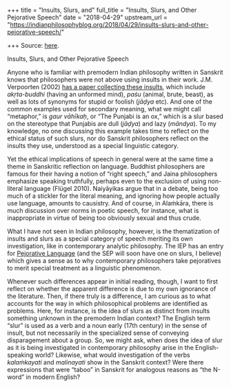 +++
title = "Insults, Slurs, and"
full_title = "Insults, Slurs, and Other Pejorative Speech"
date = "2018-04-29"
upstream_url = "https://indianphilosophyblog.org/2018/04/29/insults-slurs-and-other-pejorative-speech/"

+++
Source: [here](https://indianphilosophyblog.org/2018/04/29/insults-slurs-and-other-pejorative-speech/).

Insults, Slurs, and Other Pejorative Speech

Anyone who is familiar with premodern Indian philosophy written in
Sanskrit knows that philosophers were not above using insults in their
work. J.M. Verpoorten (2002) [has a paper collecting these
insults](https://orbi.uliege.be/bitstream/2268/186660/1/Verpoorten_2002-tournures-pejoratives.pdf),
which include *akṛta-buddhi* (having an unformed mind), *paśu* (animal,
brute, beast), as well as lots of synonyms for stupid or foolish
(*jāḍya* etc). And one of the common examples used for secondary
meaning, what we might call “metaphor,” is *gaur vāhīkaḥ*, or “The
Punjabi is an ox,” which is a slur based on the stereotype that Punjabis
are dull (*jāḍya*) and lazy (*māndya*). To my knowledge, no one
discussing this example takes time to reflect on the ethical status of
such slurs, nor do Sanskrit philosophers reflect on the insults they
use, understood as a special linguistic category.

Yet the ethical implications of speech in general were at the same time
a theme in Sanskritic reflection on language. Buddhist philosophers are
famous for their having a notion of “right speech,” and Jaina
philosophers emphasize speaking truthfully, perhaps even to the
exclusion of using non-literal language (Flügel 2010). Naiyāyikas argue
that in a debate, being too much of a stickler for the literal meaning,
and ignoring how people actually use language, amounts to causistry. And
of course, in Alaṁkāra, there is much discussion over norms in poetic
speech, for instance, what is inappropriate in virtue of being too
obviously sexual and thus crude.

What I have not seen in Indian philosophy, however, is the thematization
of insults and slurs as a special category of speech meriting its own
investigation, like in contemporary analytic philosophy. The IEP has an
entry for [Pejorative Language](http://www.iep.utm.edu/pejorati/) (and
the SEP will soon have one on slurs, I believe) which gives a sense as
to why contemporary philosophers take pejoratives to merit special
treatment as a linguistic phenomenon.

Whenever such differences appear in initial reading, though, I want to
first reflect on whether the apparent difference is due to my own
ignorance of the literature. Then, if there truly is a difference, I am
curious as to what accounts for the way in which philosophical problems
are identified as problems. Here, for instance, is the idea of slurs as
distinct from insults something unknown in the premodern Indian context?
The English term “slur” is used as a verb and a noun early (17th
century) in the sense of insult, but not necessarily in the specialized
sense of conveying disparagement about a group. So, we might ask, when
does the idea of slur as it is being investigated in contemporary
philosophy arise in the English-speaking world? Likewise, what would
investigation of the verbs *kalaṁkayati* and *malinayati* show in the
Sanskrit context? Were there expressions that were “taboo” in Sanskrit
for analogous reasons as “the N-word” in modern English?
